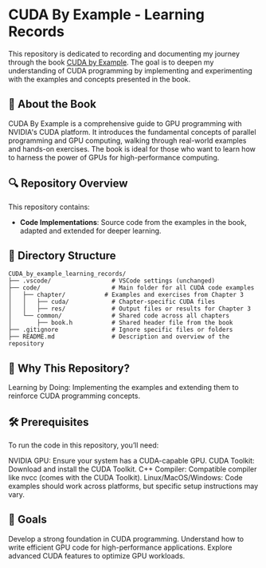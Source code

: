 # CUDA By Example - Learning Records

This repository is dedicated to recording and documenting my journey through the book [CUDA by Example](https://developer.nvidia.com/cuda-example). The goal is to deepen my understanding of CUDA programming by implementing and experimenting with the examples and concepts presented in the book.

## 📘 About the Book

CUDA By Example is a comprehensive guide to GPU programming with NVIDIA's CUDA platform. It introduces the fundamental concepts of parallel programming and GPU computing, walking through real-world examples and hands-on exercises. The book is ideal for those who want to learn how to harness the power of GPUs for high-performance computing.

## 🔍 Repository Overview

This repository contains:
- **Code Implementations**: Source code from the examples in the book, adapted and extended for deeper learning.
<!-- - **Experiment Results**: Outputs and performance analyses from running the examples on my GPU.
- **Additional Notes**: Key takeaways, challenges, and explanations for important CUDA concepts.
- **Custom Extensions**: Variations and experiments based on the book’s examples to explore more advanced or alternative CUDA programming techniques. -->

## 📂 Directory Structure

```plaintext
CUDA_by_example_learning_records/
├── .vscode/                 # VSCode settings (unchanged)
├── code/                    # Main folder for all CUDA code examples
│   ├── chapter/           # Examples and exercises from Chapter 3
│   │   ├── cuda/            # Chapter-specific CUDA files
│   │   ├── res/             # Output files or results for Chapter 3
│   └── common/              # Shared code across all chapters
│       ├── book.h           # Shared header file from the book
├── .gitignore               # Ignore specific files or folders
├── README.md                # Description and overview of the repository
```

## 🚀 Why This Repository?
Learning by Doing: Implementing the examples and extending them to reinforce CUDA programming concepts.

## 🛠 Prerequisites
To run the code in this repository, you’ll need:

NVIDIA GPU: Ensure your system has a CUDA-capable GPU.
CUDA Toolkit: Download and install the CUDA Toolkit.
C++ Compiler: Compatible compiler like nvcc (comes with the CUDA Toolkit).
Linux/MacOS/Windows: Code examples should work across platforms, but specific setup instructions may vary.

## 🎯 Goals
Develop a strong foundation in CUDA programming.
Understand how to write efficient GPU code for high-performance applications.
Explore advanced CUDA features to optimize GPU workloads.